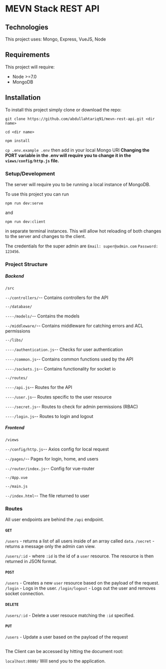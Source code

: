 # MEVN Stack REST API

## Technologies

This project uses:
Mongo, Express, VueJS, Node

## Requirements

This project will require:
* Node >=7.0
* MongoDB

## Installation

To install this project simply clone or download the repo:

`git clone https://github.com/abdullahtariq91/mevn-rest-api.git <dir name>`

`cd <dir name>`

`npm install`

`cp .env.example .env` then add in your local Mongo URI **Changing the PORT variable in the .env will require you to change it in the `views/config/http.js` file.**

### Setup/Development

The server will require you to be running a local instance of MongoDB.

To use this project you can run

`npm run dev:serve`

and

`npm run dev:client`

in separate terminal instances. This will allow hot reloading of both changes to the server and changes to the client.

The credentials for the super admin are `Email: super@admin.com` `Password: 123456`.

### Project Structure

##### Backend

`/src`

`--/controllers/`-- Contains controllers for the API

`--/database/`

`----/models/`-- Contains the models

`--/middleware/`-- Contains middleware for catching errors and ACL permissions

`--/libs/`

`----/authentication.js`-- Checks for user authentication

`----/common.js`-- Contains common functions used by the API

`----/sockets.js`-- Contains functionality for socket io

`--/routes/`

`----/api.js`-- Routes for the API

`----/user.js`-- Routes specific to the user resource

`----/secret.js`-- Routes to check for admin permissions (RBAC)

`----/login.js`-- Routes to login and logout

##### Frontend

`/views`

`--/config/http.js`-- Axios config for local request

`--/pages/`-- Pages for login, home, and users

`--/router/index.js`-- Config for vue-router

`--/App.vue`

`--/main.js`

`--/index.html`-- The file returned to user

### Routes

All user endpoints are behind the `/api` endpoint.

#### `GET`
`/users` - returns a list of all users inside of an array called `data`.
`/secret` - returns a message only the admin can view.

`/users/:id` - where `:id` is the id of a `user` resource. The resource is then returned in JSON format.

#### `POST`
`/users` - Creates a new `user` resource based on the payload of the request.
`/login` - Logs in the user.
`/login/logout` - Logs out the user and removes socket connection.

#### `DELETE`
`/users/:id` - Delete a user resouce matching the `:id` specified.

#### `PUT`
`/users` - Update a user based on the payload of the request

##

The Client can be accessed by hitting the document root:

`localhost:8080/` Will send you to the application.
